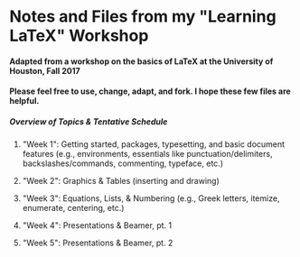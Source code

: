 # Notes and Files from my "Learning LaTeX" Workshop

#### Adapted from a workshop on the basics of LaTeX at the University of Houston, Fall 2017

#### Please feel free to use, change, adapt, and fork. I hope these few files are helpful.

##### Overview of Topics \& Tentative Schedule

1. "Week 1": Getting started, packages, typesetting, and basic document features (e.g., environments, essentials like punctuation/delimiters, backslashes/commands, commenting, typeface, etc.)
	
2. "Week 2": Graphics \& Tables (inserting and drawing)
	
3. "Week 3": Equations, Lists, \& Numbering (e.g., Greek letters, itemize, enumerate, centering, etc.)

4. "Week 4": Presentations \& Beamer, pt. 1

5. "Week 5": Presentations \& Beamer, pt. 2
